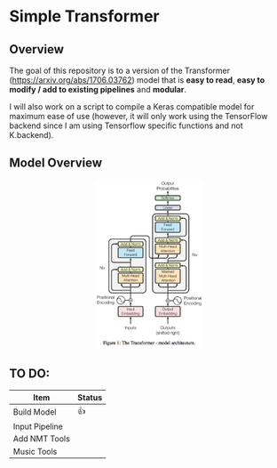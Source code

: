 # Simple Transformer

## Overview
The goal of this repository is to a version of the Transformer (https://arxiv.org/abs/1706.03762) model that is **easy to read**, **easy to modify / add to existing pipelines** and **modular**. 

I will also work on a script to compile a Keras compatible model for maximum ease of use (however, it will only work using the TensorFlow backend since I am using Tensorflow specific functions and not K.backend).

## Model Overview

<p align="center">
  <img width="200" src="imgs/transformer_image.png">
</p>


## TO DO:

|    **Item**    | **Status** |
|----------------|------------|
| Build Model    | :thumbsup: |
| Input Pipeline |            |
| Add NMT Tools  |            |
| Music Tools    |            |
